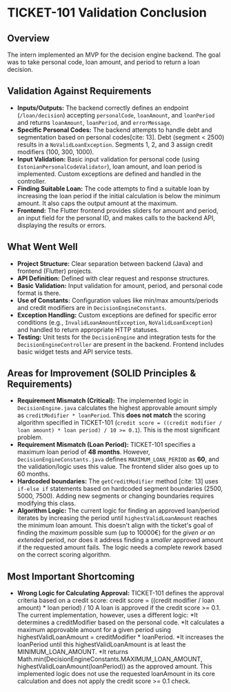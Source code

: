 # TICKET-101 Validation Conclusion

## Overview

The intern implemented an MVP for the decision engine backend. The goal was to take personal code, loan amount, and period to return a loan decision.

## Validation Against Requirements

* **Inputs/Outputs:** The backend correctly defines an endpoint (`/loan/decision`) accepting `personalCode`, `loanAmount`, and `loanPeriod` and returns `loanAmount`, `loanPeriod`, and `errorMessage`.
* **Specific Personal Codes:** The backend attempts to handle debt and segmentation based on personal codes[cite: 13]. Debt (segment < 2500) results in a `NoValidLoanException`. Segments 1, 2, and 3 assign credit modifiers (100, 300, 1000).
* **Input Validation:** Basic input validation for personal code (using `EstonianPersonalCodeValidator`), loan amount, and loan period is implemented. Custom exceptions are defined and handled in the controller.
* **Finding Suitable Loan:** The code attempts to find a suitable loan by increasing the loan period if the initial calculation is below the minimum amount. It also caps the output amount at the maximum.
* **Frontend:** The Flutter frontend provides sliders for amount and period, an input field for the personal ID, and makes calls to the backend API, displaying the results or errors.

## What Went Well

* **Project Structure:** Clear separation between backend (Java) and frontend (Flutter) projects.
* **API Definition:** Defined with clear request and response structures.
* **Basic Validation:** Input validation for amount, period, and personal code format is there.
* **Use of Constants:** Configuration values like min/max amounts/periods and credit modifiers are in `DecisionEngineConstants`.
* **Exception Handling:** Custom exceptions are defined for specific error conditions (e.g., `InvalidLoanAmountException`, `NoValidLoanException`) and handled to return appropriate HTTP statuses.
* **Testing:** Unit tests for the `DecisionEngine` and integration tests for the `DecisionEngineController` are present in the backend. Frontend includes basic widget tests and API service tests.

## Areas for Improvement (SOLID Principles & Requirements)

* **Requirement Mismatch (Critical):** The implemented logic in `DecisionEngine.java` calculates the highest approvable amount simply as `creditModifier * loanPeriod`. This **does not match** the scoring algorithm specified in TICKET-101 (`credit score = ((credit modifier / loan amount) * loan period) / 10 >= 0.1`). This is the most significant problem.
* **Requirement Mismatch (Loan Period):** TICKET-101 specifies a maximum loan period of **48 months**. However, `DecisionEngineConstants.java` defines `MAXIMUM_LOAN_PERIOD` as **60**, and the validation/logic uses this value. The frontend slider also goes up to 60 months.
* **Hardcoded boundaries:** The `getCreditModifier` method [cite: 13] uses `if-else if` statements based on hardcoded segment boundaries (2500, 5000, 7500). Adding new segments or changing boundaries requires modifying this class.
* **Algorithm Logic:** The current logic for finding an approved loan/period iterates by increasing the period until `highestValidLoanAmount` reaches the minimum loan amount. This doesn't align with the ticket's goal of finding the *maximum* possible sum (up to 10000€) for the *given or an extended* period, nor does it address finding a *smaller* approved amount if the requested amount fails. The logic needs a complete rework based on the correct scoring algorithm.

## Most Important Shortcoming

* **Wrong Logic for Calculating Approval:** TICKET-101 defines the approval criteria based on a credit score:
credit score = ((credit modifier / loan amount) * loan period) / 10
A loan is approved if the credit score >= 0.1.
The current implementation, however, uses a different logic:
    *It determines a creditModifier based on the personal code.
    *It calculates a maximum approvable amount for a given period using highestValidLoanAmount = creditModifier * loanPeriod.
    *It increases the loanPeriod until this highestValidLoanAmount is at least the MINIMUM_LOAN_AMOUNT.
    *It returns Math.min(DecisionEngineConstants.MAXIMUM_LOAN_AMOUNT, highestValidLoanAmount(loanPeriod)) as the approved amount.
This implemented logic does not use the requested loanAmount in its core calculation and does not apply the credit score >= 0.1 check. 